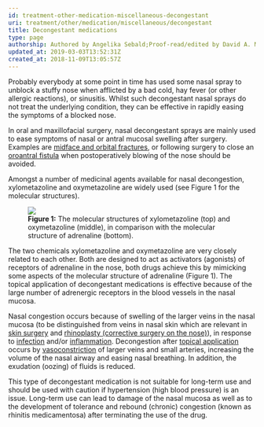 ```yaml
---
id: treatment-other-medication-miscellaneous-decongestant
uri: treatment/other/medication/miscellaneous/decongestant
title: Decongestant medications
type: page
authorship: Authored by Angelika Sebald;Proof-read/edited by David A. Mitchell
updated_at: 2019-03-03T13:52:31Z
created_at: 2018-11-09T13:05:57Z
---
```


<p>Probably everybody at some point in time has used some nasal
    spray to unblock a stuffy nose when afflicted by a bad cold,
    hay fever (or other allergic reactions), or sinusitis. Whilst
    such decongestant nasal sprays do not treat the underlying
    condition, they can be effective in rapidly easing the symptoms
    of a blocked nose.</p>
<p>In oral and maxillofacial surgery, nasal decongestant sprays
    are mainly used to ease symptoms of nasal or antral mucosal
    swelling after surgery. Examples are <a href="/diagnosis/a-z/fracture/more-info">midface and orbital fractures</a>,
    or following surgery to close an <a href="/treatment/surgery/fistula/more-info">oroantral fistula</a>    when postoperatively blowing of the nose should be avoided.</p>
<p>Amongst a number of medicinal agents available for nasal decongestion,
    xylometazoline and oxymetazoline are widely used (see Figure
    1 for the molecular structures).</p>
<figure><img src="/treatment-other-medication-miscellaneous-decongestant-figure1.png">
    <figcaption><strong>Figure 1:</strong> The molecular structures of xylometazoline
        (top) and oxymetazoline (middle), in comparison with
        the molecular structure of adrenaline (bottom).</figcaption>
</figure>
<p>The two chemicals xylometazoline and oxymetazoline are very closely
    related to each other. Both are designed to act as activators
    (agonists) of receptors of adrenaline in the nose, both drugs
    achieve this by mimicking some aspects of the molecular structure
    of adrenaline (Figure 1). The topical application of decongestant
    medications is effective because of the large number of adrenergic
    receptors in the blood vessels in the nasal mucosa.</p>
<p>Nasal congestion occurs because of swelling of the larger veins
    in the nasal mucosa (to be distinguished from veins in nasal
    skin which are relevant in <a href="/treatment/surgery/cancer/facial-skin-cancer/more-info">skin surgery</a>    and <a href="/treatment/surgery/facial-appearance">rhinoplasty (corrective surgery on the nose)</a>),
    in response to <a href="/diagnosis/a-z/infection">infection</a>    and/or <a href="/treatment/other/medication/inflammation/more-info">inflammation</a>.
    Decongestion after <a href="/treatment/other/medication/delivery/more-info">topical application</a>    occurs by <a href="/treatment/other/bleeding/more-info">vasoconstriction</a>    of larger veins and small arteries, increasing the volume
    of the nasal airway and easing nasal breathing. In addition,
    the exudation (oozing) of fluids is reduced.</p>
<p>This type of decongestant medication is not suitable for long-term
    use and should be used with caution if hypertension (high
    blood pressure) is an issue. Long-term use can lead to damage
    of the nasal mucosa as well as to the development of tolerance
    and rebound (chronic) congestion (known as rhinitis medicamentosa)
    after terminating the use of the drug.</p>
